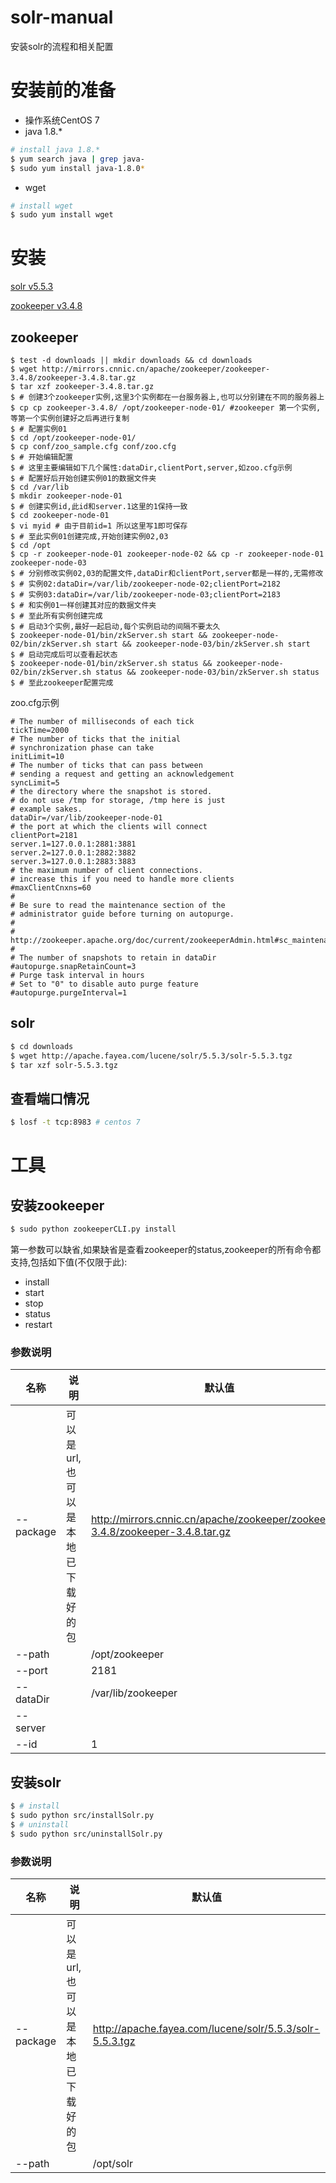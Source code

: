 # solr-manual
安装solr的流程和相关配置

# 安装前的准备
* 操作系统CentOS 7
* java 1.8.*
```bash
# install java 1.8.*
$ yum search java | grep java-
$ sudo yum install java-1.8.0*
```
* wget
```bash
# install wget
$ sudo yum install wget
```

# 安装
[solr v5.5.3](http://apache.fayea.com/lucene/solr/5.5.3/solr-5.5.3.tgz)

[zookeeper v3.4.8](http://mirrors.cnnic.cn/apache/zookeeper/zookeeper-3.4.8/zookeeper-3.4.8.tar.gz)

## zookeeper
```shell
$ test -d downloads || mkdir downloads && cd downloads
$ wget http://mirrors.cnnic.cn/apache/zookeeper/zookeeper-3.4.8/zookeeper-3.4.8.tar.gz
$ tar xzf zookeeper-3.4.8.tar.gz
$ # 创建3个zookeeper实例,这里3个实例都在一台服务器上,也可以分别建在不同的服务器上
$ cp cp zookeeper-3.4.8/ /opt/zookeeper-node-01/ #zookeeper 第一个实例,等第一个实例创建好之后再进行复制
$ # 配置实例01
$ cd /opt/zookeeper-node-01/
$ cp conf/zoo_sample.cfg conf/zoo.cfg
$ # 开始编辑配置
$ # 这里主要编辑如下几个属性:dataDir,clientPort,server,如zoo.cfg示例
$ # 配置好后开始创建实例01的数据文件夹
$ cd /var/lib
$ mkdir zookeeper-node-01
$ # 创建实例id,此id和server.1这里的1保持一致
$ cd zookeeper-node-01
$ vi myid # 由于目前id=1 所以这里写1即可保存
$ # 至此实例01创建完成,开始创建实例02,03
$ cd /opt
$ cp -r zookeeper-node-01 zookeeper-node-02 && cp -r zookeeper-node-01 zookeeper-node-03
$ # 分别修改实例02,03的配置文件,dataDir和clientPort,server都是一样的,无需修改
$ # 实例02:dataDir=/var/lib/zookeeper-node-02;clientPort=2182
$ # 实例03:dataDir=/var/lib/zookeeper-node-03;clientPort=2183
$ # 和实例01一样创建其对应的数据文件夹
$ # 至此所有实例创建完成
$ # 启动3个实例,最好一起启动,每个实例启动的间隔不要太久
$ zookeeper-node-01/bin/zkServer.sh start && zookeeper-node-02/bin/zkServer.sh start && zookeeper-node-03/bin/zkServer.sh start
$ # 启动完成后可以查看起状态
$ zookeeper-node-01/bin/zkServer.sh status && zookeeper-node-02/bin/zkServer.sh status && zookeeper-node-03/bin/zkServer.sh status
$ # 至此zookeeper配置完成

```
zoo.cfg示例
```text
# The number of milliseconds of each tick
tickTime=2000
# The number of ticks that the initial
# synchronization phase can take
initLimit=10
# The number of ticks that can pass between
# sending a request and getting an acknowledgement
syncLimit=5
# the directory where the snapshot is stored.
# do not use /tmp for storage, /tmp here is just
# example sakes.
dataDir=/var/lib/zookeeper-node-01
# the port at which the clients will connect
clientPort=2181
server.1=127.0.0.1:2881:3881
server.2=127.0.0.1:2882:3882
server.3=127.0.0.1:2883:3883
# the maximum number of client connections.
# increase this if you need to handle more clients
#maxClientCnxns=60
#
# Be sure to read the maintenance section of the
# administrator guide before turning on autopurge.
#
# http://zookeeper.apache.org/doc/current/zookeeperAdmin.html#sc_maintenance
#
# The number of snapshots to retain in dataDir
#autopurge.snapRetainCount=3
# Purge task interval in hours
# Set to "0" to disable auto purge feature
#autopurge.purgeInterval=1
```

## solr
```bash
$ cd downloads
$ wget http://apache.fayea.com/lucene/solr/5.5.3/solr-5.5.3.tgz
$ tar xzf solr-5.5.3.tgz
```

## 查看端口情况
```bash
$ losf -t tcp:8983 # centos 7
```


# 工具
## 安装zookeeper
```bash
$ sudo python zookeeperCLI.py install
```
第一参数可以缺省,如果缺省是查看zookeeper的status,zookeeper的所有命令都支持,包括如下值(不仅限于此):
* install
* start
* stop
* status
* restart

### 参数说明
名称|说明|默认值
----|----|----
--package|可以是url,也可以是本地已下载好的包|http://mirrors.cnnic.cn/apache/zookeeper/zookeeper-3.4.8/zookeeper-3.4.8.tar.gz
--path| |/opt/zookeeper
--port| |2181
--dataDir| |/var/lib/zookeeper
--server| |
--id| |1

## 安装solr
```bash
$ # install
$ sudo python src/installSolr.py
$ # uninstall
$ sudo python src/uninstallSolr.py
```
### 参数说明
名称|说明|默认值
----|----|----
--package|可以是url,也可以是本地已下载好的包|http://apache.fayea.com/lucene/solr/5.5.3/solr-5.5.3.tgz
--path| |/opt/solr



